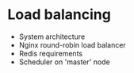 # Load balancing

- System architecture
- Nginx round-robin load balancer
- Redis requirements
- Scheduler on 'master' node

